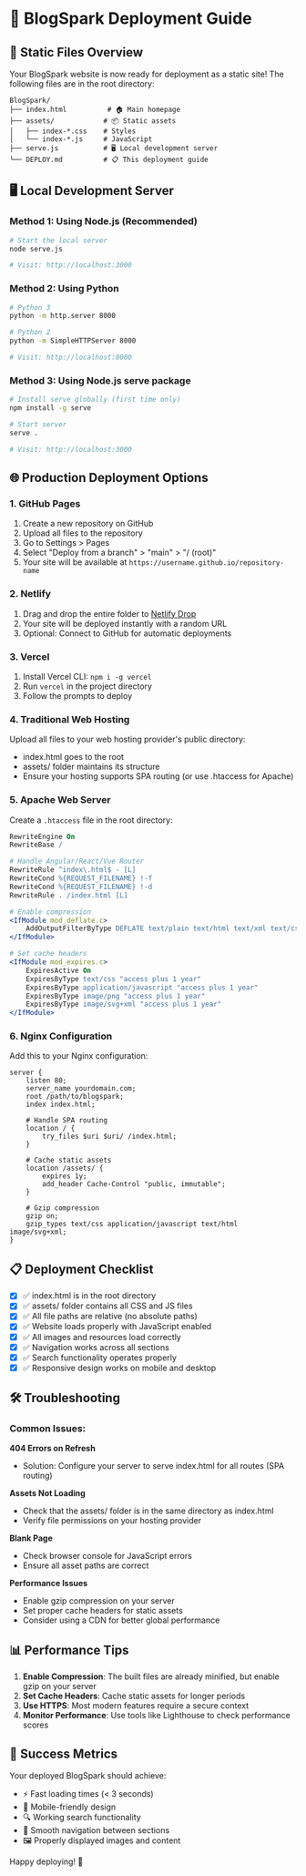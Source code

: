 # 🚀 BlogSpark Deployment Guide

## 📁 Static Files Overview

Your BlogSpark website is now ready for deployment as a static site! The following files are in the root directory:

```
BlogSpark/
├── index.html          # 🏠 Main homepage
├── assets/            # 📦 Static assets
│   ├── index-*.css    # Styles
│   └── index-*.js     # JavaScript
├── serve.js           # 🖥️ Local development server
└── DEPLOY.md          # 📋 This deployment guide
```

## 🖥️ Local Development Server

### Method 1: Using Node.js (Recommended)
```bash
# Start the local server
node serve.js

# Visit: http://localhost:3000
```

### Method 2: Using Python
```bash
# Python 3
python -m http.server 8000

# Python 2
python -m SimpleHTTPServer 8000

# Visit: http://localhost:8000
```

### Method 3: Using Node.js serve package
```bash
# Install serve globally (first time only)
npm install -g serve

# Start server
serve .

# Visit: http://localhost:3000
```

## 🌐 Production Deployment Options

### 1. GitHub Pages
1. Create a new repository on GitHub
2. Upload all files to the repository
3. Go to Settings > Pages
4. Select "Deploy from a branch" > "main" > "/ (root)"
5. Your site will be available at `https://username.github.io/repository-name`

### 2. Netlify
1. Drag and drop the entire folder to [Netlify Drop](https://app.netlify.com/drop)
2. Your site will be deployed instantly with a random URL
3. Optional: Connect to GitHub for automatic deployments

### 3. Vercel
1. Install Vercel CLI: `npm i -g vercel`
2. Run `vercel` in the project directory
3. Follow the prompts to deploy

### 4. Traditional Web Hosting
Upload all files to your web hosting provider's public directory:
- index.html goes to the root
- assets/ folder maintains its structure
- Ensure your hosting supports SPA routing (or use .htaccess for Apache)

### 5. Apache Web Server
Create a `.htaccess` file in the root directory:
```apache
RewriteEngine On
RewriteBase /

# Handle Angular/React/Vue Router
RewriteRule ^index\.html$ - [L]
RewriteCond %{REQUEST_FILENAME} !-f
RewriteCond %{REQUEST_FILENAME} !-d
RewriteRule . /index.html [L]

# Enable compression
<IfModule mod_deflate.c>
    AddOutputFilterByType DEFLATE text/plain text/html text/xml text/css text/javascript application/javascript application/json
</IfModule>

# Set cache headers
<IfModule mod_expires.c>
    ExpiresActive On
    ExpiresByType text/css "access plus 1 year"
    ExpiresByType application/javascript "access plus 1 year"
    ExpiresByType image/png "access plus 1 year"
    ExpiresByType image/svg+xml "access plus 1 year"
</IfModule>
```

### 6. Nginx Configuration
Add this to your Nginx configuration:
```nginx
server {
    listen 80;
    server_name yourdomain.com;
    root /path/to/blogspark;
    index index.html;

    # Handle SPA routing
    location / {
        try_files $uri $uri/ /index.html;
    }

    # Cache static assets
    location /assets/ {
        expires 1y;
        add_header Cache-Control "public, immutable";
    }

    # Gzip compression
    gzip on;
    gzip_types text/css application/javascript text/html image/svg+xml;
}
```

## 📋 Deployment Checklist

- [x] ✅ index.html is in the root directory
- [x] ✅ assets/ folder contains all CSS and JS files
- [x] ✅ All file paths are relative (no absolute paths)
- [x] ✅ Website loads properly with JavaScript enabled
- [x] ✅ All images and resources load correctly
- [x] ✅ Navigation works across all sections
- [x] ✅ Search functionality operates properly
- [x] ✅ Responsive design works on mobile and desktop

## 🛠️ Troubleshooting

### Common Issues:

**404 Errors on Refresh**
- Solution: Configure your server to serve index.html for all routes (SPA routing)

**Assets Not Loading**
- Check that the assets/ folder is in the same directory as index.html
- Verify file permissions on your hosting provider

**Blank Page**
- Check browser console for JavaScript errors
- Ensure all asset paths are correct

**Performance Issues**
- Enable gzip compression on your server
- Set proper cache headers for static assets
- Consider using a CDN for better global performance

## 📊 Performance Tips

1. **Enable Compression**: The built files are already minified, but enable gzip on your server
2. **Set Cache Headers**: Cache static assets for longer periods
3. **Use HTTPS**: Most modern features require a secure context
4. **Monitor Performance**: Use tools like Lighthouse to check performance scores

## 🎯 Success Metrics

Your deployed BlogSpark should achieve:
- ⚡ Fast loading times (< 3 seconds)
- 📱 Mobile-friendly design
- 🔍 Working search functionality
- 🧭 Smooth navigation between sections
- 🖼️ Properly displayed images and content

Happy deploying! 🚀